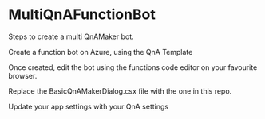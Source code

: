 # MultiQnAFunctionBot
Steps to create a multi QnAMaker bot. 

Create a function bot on Azure, using the QnA Template 

Once created, edit the bot using the functions code editor on your favourite browser. 

Replace the BasicQnAMakerDialog.csx file with the one in this repo. 

Update your app settings with your QnA settings 

